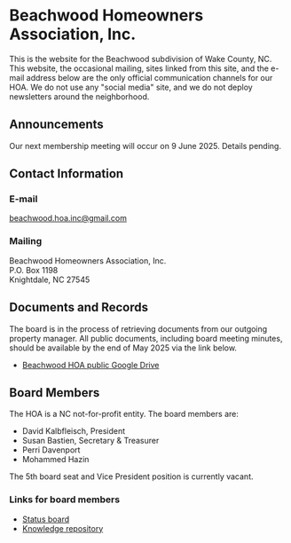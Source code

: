 # Beachwood Homeowners Association, Inc.

This is the website for the Beachwood subdivision of Wake County, NC.  This website, the occasional mailing, sites linked from this site, and the e-mail address below are the only official communication channels for our HOA.  We do not use any "social media" site, and we do not deploy newsletters around the neighborhood.

## Announcements

Our next membership meeting will occur on 9 June 2025.  Details pending.

## Contact Information

### E-mail

beachwood.hoa.inc@gmail.com

### Mailing

Beachwood Homeowners Association, Inc.<br>
P.O. Box 1198<br>
Knightdale, NC 27545

## Documents and Records

The board is in the process of retrieving documents from our outgoing property manager.  All public documents, including board meeting minutes, should be available by the end of May 2025 via the link below.

- [Beachwood HOA public Google Drive](https://drive.google.com/drive/folders/1_-tm8V_nUE70x1_UTEimFcTi776MbLtS?usp=sharing)

## Board Members

The HOA is a NC not-for-profit entity.  The board members are:

- David Kalbfleisch, President
- Susan Bastien, Secretary & Treasurer
- Perri Davenport
- Mohammed Hazin

The 5th board seat and Vice President position is currently vacant.

### Links for board members

- [Status board](https://github.com/users/kalbfled/projects/1)
- [Knowledge repository](https://github.com/kalbfled/beachwood-hoa)

